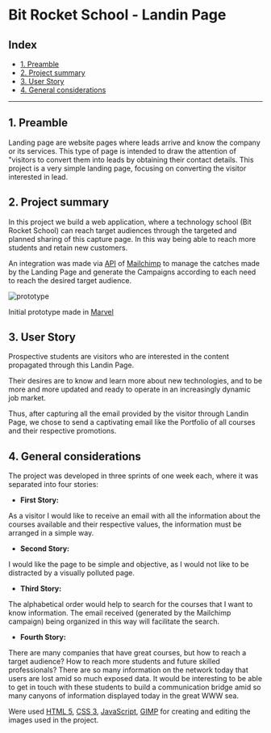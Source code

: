 # Bit Rocket School - Landin Page

## Index

- [1. Preamble](#1-Preamble)
- [2. Project summary](#2-project-summary)
- [3. User Story](#3-user-story)
- [4. General considerations](#4-general-considerations)

---

## 1. Preamble

Landing page are website pages where leads arrive and know the company or its services. This type of page is intended to draw the attention of "visitors to convert them into leads by obtaining their contact details. This project is a very simple landing page, focusing on converting the visitor interested in lead.

## 2. Project summary

In this project we build a web application, where a technology school (Bit Rocket School) can reach target audiences through the targeted and planned sharing of this capture page. In this way being able to reach more students and retain new customers.

An integration was made via [API](https://mailchimp.com/developer/) of [Mailchimp](https://mailchimp.com/) to manage the catches made by the Landing Page and generate the Campaigns according to each need to reach the desired target audience.

![prototype](https://user-images.githubusercontent.com/990877/108635230-28c96580-745d-11eb-9815-92f25dcefe78.jpg)

Initial prototype made in [Marvel](https://marvelapp.com)

## 3. User Story

Prospective students are visitors who are interested in the content propagated through this Landin Page.

Their desires are to know and learn more about new technologies, and to be more and more updated and ready to operate in an increasingly dynamic job market.

Thus, after capturing all the email provided by the visitor through Landin Page, we chose to send a captivating email like the Portfolio of all courses and their respective promotions.

## 4. General considerations

The project was developed in three sprints of one week each, where it was separated into four stories:

- **First Story:**

As a visitor I would like to receive an email with all the information about the courses available and their respective values, the information must be arranged in a simple way.

- **Second Story:**

I would like the page to be simple and objective, as I would not like to be distracted by a visually polluted page.

- **Third Story:**

The alphabetical order would help to search for the courses that I want to know information. The email received (generated by the Mailchimp campaign) being organized in this way will facilitate the search.

- **Fourth Story:**

There are many companies that have great courses, but how to reach a target audience? How to reach more students and future skilled professionals? There are so many information on the network today that users are lost amid so much exposed data. It would be interesting to be able to get in touch with these students to build a communication bridge amid so many canyons of information displayed today in the great WWW sea.


Were used [HTML 5](https://developer.mozilla.org/en-US/docs/Web/HTML/HTML5), [CSS 3](https://developer.mozilla.org/en-US/docs/Web/CSS), [JavaScript](https://developer.mozilla.org/en-US/docs/Web/JavaScript), [GIMP](https://www.gimp.org/) for creating and editing the images used in the project.
